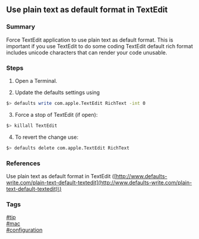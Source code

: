 ## Use plain text as default format in TextEdit

### Summary
Force TextEdit application to use plain text as default format.
This is important if you use TextEdit to do some coding TextEdit default rich format includes unicode characters that can render your code unusable.

### Steps
1. Open a Terminal.

2. Update the defaults settings using  
```bash
$> defaults write com.apple.TextEdit RichText -int 0
```

3. Force a stop of TextEdit (if open):  
```bash
$> killall TextEdit
```

4. To revert the change use:  
```bash
$> defaults delete com.apple.TextEdit RichText
```

### References
Use plain text as default format in TextEdit \([http://www.defaults-write.com/plain-text-default-textedit](http://www.defaults-write.com/plain-text-default-textedit)\)

### Tags
[#tip](../../tips.md)  
[#mac](../mac.md)  
[#configuration](configuration.md)